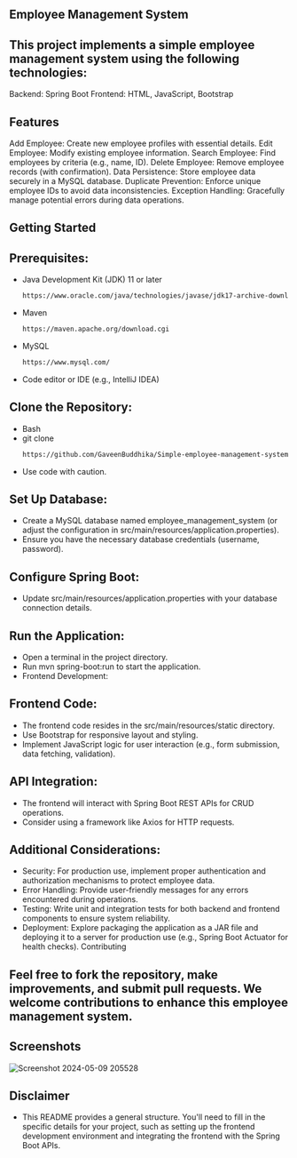## Employee Management System

## This project implements a simple employee management system using the following technologies:

Backend: Spring Boot
Frontend: HTML, JavaScript, Bootstrap


## Features
Add Employee: Create new employee profiles with essential details.
Edit Employee: Modify existing employee information.
Search Employee: Find employees by criteria (e.g., name, ID).
Delete Employee: Remove employee records (with confirmation).
Data Persistence: Store employee data securely in a MySQL database.
Duplicate Prevention: Enforce unique employee IDs to avoid data inconsistencies.
Exception Handling: Gracefully manage potential errors during data operations.


## Getting Started

## Prerequisites:
- Java Development Kit (JDK) 11 or later
  ```bash
  https://www.oracle.com/java/technologies/javase/jdk17-archive-downloads.html
   ```
- Maven
  ```bash
  https://maven.apache.org/download.cgi
  ```
- MySQL
   ```bash
  https://www.mysql.com/
  ```
- Code editor or IDE (e.g., IntelliJ IDEA)


## Clone the Repository:
- Bash
- git clone
  ```bash
  https://github.com/GaveenBuddhika/Simple-employee-management-system.git
   ```
- Use code with caution.


## Set Up Database:
- Create a MySQL database named employee_management_system (or adjust the configuration in src/main/resources/application.properties).
- Ensure you have the necessary database credentials (username, password).


## Configure Spring Boot:
- Update src/main/resources/application.properties with your database connection details.


## Run the Application:
- Open a terminal in the project directory.
- Run mvn spring-boot:run to start the application.
- Frontend Development:

## Frontend Code:
- The frontend code resides in the src/main/resources/static directory.
- Use Bootstrap for responsive layout and styling.
- Implement JavaScript logic for user interaction (e.g., form submission, data fetching, validation).

## API Integration:
- The frontend will interact with Spring Boot REST APIs for CRUD operations.
- Consider using a framework like Axios for HTTP requests.


## Additional Considerations:

- Security: For production use, implement proper authentication and authorization mechanisms to protect employee data.
- Error Handling: Provide user-friendly messages for any errors encountered during operations.
- Testing: Write unit and integration tests for both backend and frontend components to ensure system reliability.
- Deployment: Explore packaging the application as a JAR file and deploying it to a server for production use (e.g., Spring Boot Actuator for health checks).
  Contributing

## Feel free to fork the repository, make improvements, and submit pull requests. We welcome contributions to enhance this employee management system.

## Screenshots

![Screenshot 2024-05-09 205528](https://github.com/GaveenBuddhika/Simple-employee-management-system/assets/118238999/7192d0a4-e99f-4c01-9a7a-a6331e9c4ce7)


## Disclaimer
- This README provides a general structure. You'll need to fill in the specific details for your project, such as setting up the frontend development environment and integrating the frontend with the Spring Boot APIs.
